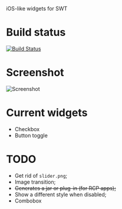 ﻿iOS-like widgets for SWT

# Build status 
[![Build Status](https://secure.travis-ci.org/germantech/ios-widgets.png?branch=master)](http://travis-ci.org/germantech/ios-widgets)

# Screenshot
![Screenshot](http://i.imgur.com/RHaWM.png)

# Current widgets
* Checkbox
* Button toggle

# TODO

* Get rid of `slider.png`;  
* Image transition;  
* ~~Generates a jar or plug-in (for RCP apps);~~    
* Show a different style when disabled;  
* Combobox